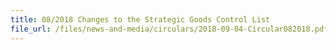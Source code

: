 ```yaml
---
title: 08/2018 Changes to the Strategic Goods Control List
file_url: /files/news-and-media/circulars/2018-09-04-Circular082018.pdf
---
```

